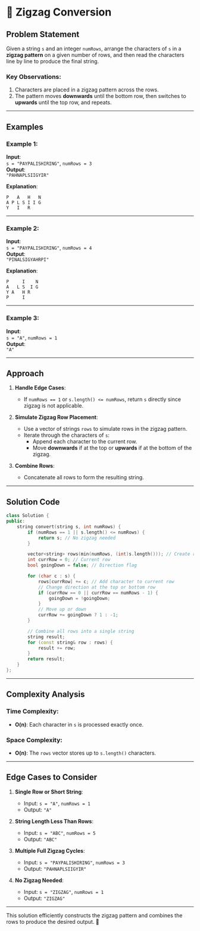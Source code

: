 # 🎢 Zigzag Conversion

## Problem Statement

Given a string `s` and an integer `numRows`, arrange the characters of `s` in a **zigzag pattern** on a given number of rows, and then read the characters line by line to produce the final string.

### Key Observations:
1. Characters are placed in a zigzag pattern across the rows.
2. The pattern moves **downwards** until the bottom row, then switches to **upwards** until the top row, and repeats.

---

## Examples

### Example 1:
**Input**:  
`s = "PAYPALISHIRING"`, `numRows = 3`  
**Output**:  
`"PAHNAPLSIIGYIR"`  

**Explanation**:
```
P   A   H   N
A P L S I I G
Y   I   R
```

---

### Example 2:
**Input**:  
`s = "PAYPALISHIRING"`, `numRows = 4`  
**Output**:  
`"PINALSIGYAHRPI"`  

**Explanation**:
```
P     I    N
A   L S  I G
Y A   H R
P     I
```

---

### Example 3:
**Input**:  
`s = "A"`, `numRows = 1`  
**Output**:  
`"A"`  

---

## Approach

1. **Handle Edge Cases**:
   - If `numRows == 1` or `s.length() <= numRows`, return `s` directly since zigzag is not applicable.

2. **Simulate Zigzag Row Placement**:
   - Use a vector of strings `rows` to simulate rows in the zigzag pattern.
   - Iterate through the characters of `s`:
     - Append each character to the current row.
     - Move **downwards** if at the top or **upwards** if at the bottom of the zigzag.

3. **Combine Rows**:
   - Concatenate all rows to form the resulting string.

---

## Solution Code

```cpp
class Solution {
public:
    string convert(string s, int numRows) {
        if (numRows == 1 || s.length() <= numRows) {
            return s; // No zigzag needed
        }

        vector<string> rows(min(numRows, (int)s.length())); // Create rows
        int currRow = 0; // Current row
        bool goingDown = false; // Direction flag

        for (char c : s) {
            rows[currRow] += c; // Add character to current row
            // Change direction at the top or bottom row
            if (currRow == 0 || currRow == numRows - 1) {
                goingDown = !goingDown;
            }
            // Move up or down
            currRow += goingDown ? 1 : -1;
        }

        // Combine all rows into a single string
        string result;
        for (const string& row : rows) {
            result += row;
        }
        return result;
    }
};
```

---

## Complexity Analysis

### Time Complexity:
- **O(n)**: Each character in `s` is processed exactly once.

### Space Complexity:
- **O(n)**: The `rows` vector stores up to `s.length()` characters.

---

## Edge Cases to Consider

1. **Single Row or Short String**:
   - Input: `s = "A"`, `numRows = 1`  
   - Output: `"A"`

2. **String Length Less Than Rows**:
   - Input: `s = "ABC"`, `numRows = 5`  
   - Output: `"ABC"`

3. **Multiple Full Zigzag Cycles**:
   - Input: `s = "PAYPALISHIRING"`, `numRows = 3`  
   - Output: `"PAHNAPLSIIGYIR"`

4. **No Zigzag Needed**:
   - Input: `s = "ZIGZAG"`, `numRows = 1`  
   - Output: `"ZIGZAG"`

---

This solution efficiently constructs the zigzag pattern and combines the rows to produce the desired output. 🌟
